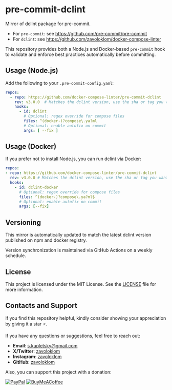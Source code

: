 # pre-commit-dclint

Mirror of dclint package for pre-commit.

- For `pre-commit`: see https://github.com/pre-commit/pre-commit
- For `dclint`: see https://github.com/zavoloklom/docker-compose-linter

This repository provides both a Node.js and Docker-based `pre-commit` hook to validate and enforce best practices
automatically before committing.

## Usage (Node.js)

Add the following to your `.pre-commit-config.yaml`:

```yaml
repos:
  - repo: https://github.com/docker-compose-linter/pre-commit-dclint
    rev: v3.0.0  # Matches the dclint version, use the sha or tag you want to point at
    hooks:
      - id: dclint
        # Optional: regex override for compose files
        files: ^(docker-)?compose\.ya?ml
        # Optional: enable autofix on commit
        args: [ --fix ]  
```

## Usage (Docker)

If you prefer not to install Node.js, you can run dclint via Docker:

```yaml
repos:
- repo: https://github.com/docker-compose-linter/pre-commit-dclint
  rev: v3.0.0 # Matches the dclint version, use the sha or tag you want to point at
  hooks:
    - id: dclint-docker
      # Optional: regex override for compose files
      files: ^(docker-)?compose\.ya?ml$
      # Optional: enable autofix on commit
      args: [--fix]
```

## Versioning

This mirror is automatically updated to match the latest dclint version published on npm and docker registry.

Version synchronization is maintained via GitHub Actions on a weekly schedule.

## License

This project is licensed under the MIT License. See the [LICENSE](./LICENSE) file for more information.

## Contacts and Support

If you find this repository helpful, kindly consider showing your appreciation by giving it a star ⭐.

If you have any questions or suggestions, feel free to reach out:

- **Email**: [s.kupletsky@gmail.com](mailto:s.kupletsky@gmail.com)
- **Х/Twitter**: [zavoloklom](https://x.com/zavoloklom)
- **Instagram**: [zavoloklom](https://www.instagram.com/zavoloklom/)
- **GitHub**: [zavoloklom](https://github.com/zavoloklom)

Also, you can support this project with a donation:

[![PayPal](https://img.shields.io/badge/PayPal-00457C?style=for-the-badge&logo=paypal&logoColor=white)](https://www.paypal.com/donate/?hosted_button_id=ZKLT8EJ4KWA6L)
[![BuyMeACoffee](https://img.shields.io/badge/Buy%20Me%20a%20Coffee-ffdd00?style=for-the-badge&logo=buy-me-a-coffee&logoColor=black)](https://www.buymeacoffee.com/zavoloklom)

